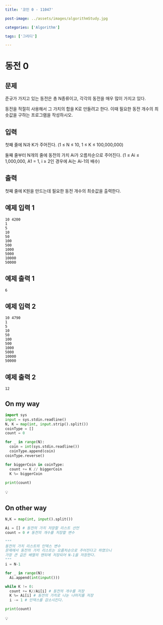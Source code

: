 ```yaml
---
title: '코인 0 - 11047'

post-image: ../assets/images/algorithmStudy.jpg

categories: ['Algorithm']

tags: ['그리디']

---
```


# 동전 0

## 문제

준규가 가지고 있는 동전은 총 N종류이고, 각각의 동전을 매우 많이 가지고 있다.

동전을 적절히 사용해서 그 가치의 합을 K로 만들려고 한다. 이때 필요한 동전 개수의 최솟값을 구하는 프로그램을 작성하시오.

## 입력

첫째 줄에 N과 K가 주어진다. (1 ≤ N ≤ 10, 1 ≤ K ≤ 100,000,000)

둘째 줄부터 N개의 줄에 동전의 가치 Ai가 오름차순으로 주어진다. (1 ≤ Ai ≤ 1,000,000, A1 = 1, i ≥ 2인 경우에 Ai는 Ai-1의 배수)

## 출력

첫째 줄에 K원을 만드는데 필요한 동전 개수의 최솟값을 출력한다.

## 예제 입력 1

```
10 4200
1
5
10
50
100
500
1000
5000
10000
50000
```

## 예제 출력 1

```
6
```

## 예제 입력 2

```
10 4790
1
5
10
50
100
500
1000
5000
10000
50000
```

## 예제 출력 2

```
12
```

## On my way

```python
import sys
input = sys.stdin.readline()
N, K = map(int, input.strip().split())
coinType = []
count = 0

for _ in range(N):
  coin = int(sys.stdin.readline())
  coinType.append(coin)
coinType.reverse()

for biggerCoin in coinType:
  count += K // biggerCoin
  K %= biggerCoin
  
print(count)
```

💡

## On other way

```python
N,K = map(int, input().split())

Ai = [] # 동전의 가치 저장할 리스트 선언
count = 0 # 동전의 개수를 저장할 변수

"""
동전의 가치 리스트의 인덱스 변수
문제에서 동전의 가치 리스트는 오름차순으로 주어진다고 하였으니 
가장 큰 값은 배열의 맨뒤에 저장되어 N-1을 저장한다.
"""
i = N-1

for _ in range(N):
  Ai.append(int(input()))

while K != 0:
  count += K//Ai[i] # 동전의 개수를 저장
  K %= Ai[i] # 동전의 가치로 나눈 나머지를 저장
  i -= 1 # 인덱스를 감소시킨다.

print(count)
```

💡

